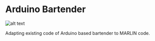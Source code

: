 # Arduino Bartender

![alt text](https://i.ytimg.com/vi/hJIkJ9x0-JQ/maxresdefault.jpg)

Adapting existing code of Arduino based bartender to MARLIN code.
